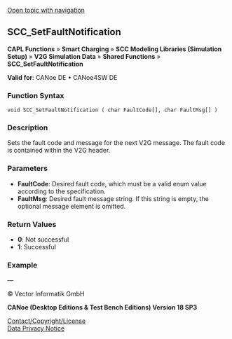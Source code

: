 [Open topic with navigation](../../../../../CANoeDEFamily.htm#Topics/CAPLFunctions/SmartCharging/Functions/CAPLfunctionSCCSetFaultNotification.md)

## SCC_SetFaultNotification

**CAPL Functions** » **Smart Charging** » **SCC Modeling Libraries (Simulation Setup)** » **V2G Simulation Data** » **Shared Functions** » **SCC_SetFaultNotification**

**Valid for**: CANoe DE • CANoe4SW DE

### Function Syntax

```plaintext
void SCC_SetFaultNotification ( char FaultCode[], char FaultMsg[] )
```

### Description

Sets the fault code and message for the next V2G message. The fault code is contained within the V2G header.

### Parameters

- **FaultCode**: Desired fault code, which must be a valid enum value according to the specification.
- **FaultMsg**: Desired fault message string. If this string is empty, the optional message element is omitted.

### Return Values

- **0**: Not successful
- **1**: Successful

### Example

—

© Vector Informatik GmbH

**CANoe (Desktop Editions & Test Bench Editions) Version 18 SP3**

[Contact/Copyright/License](../../../Shared/ContactCopyrightLicense.md)  
[Data Privacy Notice](https://www.vector.com/int/en/company/get-info/privacy-policy/)